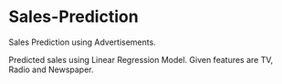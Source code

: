 # Sales-Prediction
Sales Prediction using Advertisements.

Predicted sales using Linear Regression Model. Given features are TV, Radio and Newspaper.
